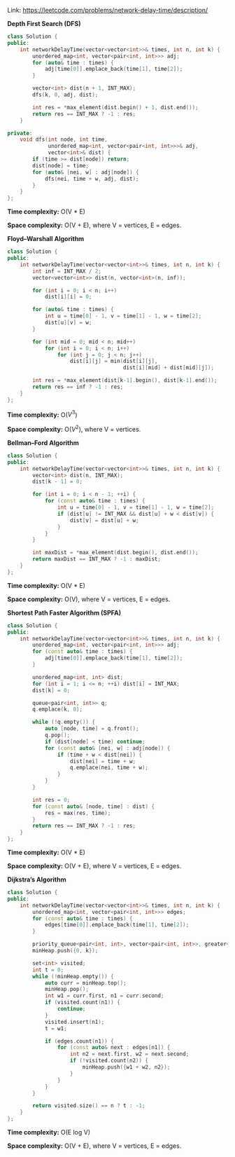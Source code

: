 Link: https://leetcode.com/problems/network-delay-time/description/

**Depth First Search (DFS)**

```cpp
class Solution {
public:
    int networkDelayTime(vector<vector<int>>& times, int n, int k) {
        unordered_map<int, vector<pair<int, int>>> adj;
        for (auto& time : times) {
            adj[time[0]].emplace_back(time[1], time[2]);
        }

        vector<int> dist(n + 1, INT_MAX);
        dfs(k, 0, adj, dist);

        int res = *max_element(dist.begin() + 1, dist.end());
        return res == INT_MAX ? -1 : res;
    }

private:
    void dfs(int node, int time,
             unordered_map<int, vector<pair<int, int>>>& adj,
             vector<int>& dist) {
        if (time >= dist[node]) return;
        dist[node] = time;
        for (auto& [nei, w] : adj[node]) {
            dfs(nei, time + w, adj, dist);
        }
    }
};
```

**Time complexity:** O(V * E)

**Space complexity:** O(V + E), where V = vertices, E = edges.

**Floyd–Warshall Algorithm**

```cpp
class Solution {
public:
    int networkDelayTime(vector<vector<int>>& times, int n, int k) {
        int inf = INT_MAX / 2;
        vector<vector<int>> dist(n, vector<int>(n, inf));

        for (int i = 0; i < n; i++)
            dist[i][i] = 0;

        for (auto& time : times) {
            int u = time[0] - 1, v = time[1] - 1, w = time[2];
            dist[u][v] = w;
        }

        for (int mid = 0; mid < n; mid++)
            for (int i = 0; i < n; i++)
                for (int j = 0; j < n; j++)
                    dist[i][j] = min(dist[i][j],
                                     dist[i][mid] + dist[mid][j]);

        int res = *max_element(dist[k-1].begin(), dist[k-1].end());
        return res == inf ? -1 : res;
    }
};
```

**Time complexity:** O($V^{3}$)

**Space complexity:** O($V^{2}$), where V = vertices.

**Bellman–Ford Algorithm**

```cpp
class Solution {
public:
    int networkDelayTime(vector<vector<int>>& times, int n, int k) {
        vector<int> dist(n, INT_MAX);
        dist[k - 1] = 0;

        for (int i = 0; i < n - 1; ++i) {
            for (const auto& time : times) {
                int u = time[0] - 1, v = time[1] - 1, w = time[2];
                if (dist[u] != INT_MAX && dist[u] + w < dist[v]) {
                    dist[v] = dist[u] + w;
                }
            }
        }

        int maxDist = *max_element(dist.begin(), dist.end());
        return maxDist == INT_MAX ? -1 : maxDist;
    }
};
```

 
**Time complexity:** O(V * E)

**Space complexity:** O(V), where V = vertices, E = edges.

**Shortest Path Faster Algorithm (SPFA)**

```cpp
class Solution {
public:
    int networkDelayTime(vector<vector<int>>& times, int n, int k) {
        unordered_map<int, vector<pair<int, int>>> adj;
        for (const auto& time : times) {
            adj[time[0]].emplace_back(time[1], time[2]);
        }

        unordered_map<int, int> dist;
        for (int i = 1; i <= n; ++i) dist[i] = INT_MAX;
        dist[k] = 0;

        queue<pair<int, int>> q;
        q.emplace(k, 0);

        while (!q.empty()) {
            auto [node, time] = q.front();
            q.pop();
            if (dist[node] < time) continue;
            for (const auto& [nei, w] : adj[node]) {
                if (time + w < dist[nei]) {
                    dist[nei] = time + w;
                    q.emplace(nei, time + w);
                }
            }
        }

        int res = 0;
        for (const auto& [node, time] : dist) {
            res = max(res, time);
        }
        return res == INT_MAX ? -1 : res;
    }
};
```

 
**Time complexity:** O(V * E)

**Space complexity:** O(V + E), where V = vertices, E = edges.

**Dijkstra’s Algorithm**

```cpp
class Solution {
public:
    int networkDelayTime(vector<vector<int>>& times, int n, int k) {
        unordered_map<int, vector<pair<int, int>>> edges;
        for (const auto& time : times) {
            edges[time[0]].emplace_back(time[1], time[2]);
        }

        priority_queue<pair<int, int>, vector<pair<int, int>>, greater<>> minHeap;
        minHeap.push({0, k});

        set<int> visited;
        int t = 0;
        while (!minHeap.empty()) {
            auto curr = minHeap.top();
            minHeap.pop();
            int w1 = curr.first, n1 = curr.second;
            if (visited.count(n1)) {
                continue;
            }
            visited.insert(n1);
            t = w1;

            if (edges.count(n1)) {
                for (const auto& next : edges[n1]) {
                    int n2 = next.first, w2 = next.second;
                    if (!visited.count(n2)) {
                        minHeap.push({w1 + w2, n2});
                    }
                }
            }
        }

        return visited.size() == n ? t : -1;
    }
};
```

**Time complexity:** O(E log V)

**Space complexity:** O(V + E), where V = vertices, E = edges.
